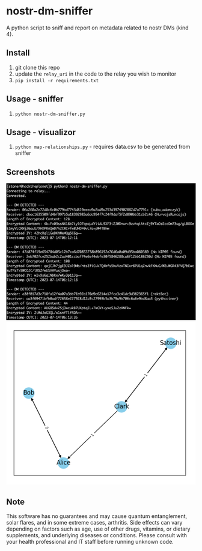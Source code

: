 # nostr-dm-sniffer
A python script to sniff and report on metadata related to nostr DMs (kind 4).

## Install
1. git clone this repo
2. update the `relay_uri` in the code to the relay you wish to monitor
3. `pip install -r requirements.txt`

## Usage - sniffer 
1. `python nostr-dm-sniffer.py`

## Usage - visualizor 
1. `python map-relationships.py` - requires data.csv to be generated from sniffer

## Screenshots
<img src="https://github.com/ronaldstoner/nostr-dm-sniffer/blob/main/img/nostr-dm-sniffer.png?raw=true" alt="A text console showing DM metadata on the nostr protocol" width="600">

<img src="https://github.com/ronaldstoner/nostr-dm-sniffer/blob/main/img/map-relationships.png?raw=true" alt="A matplot graph showing relationships between sender and receiver" width="600">

## Note
This software has no guarantees and may cause quantum entanglement, solar flares, and in some extreme cases, arthritis. Side effects can vary depending on factors such as age, use of other drugs, vitamins, or dietary supplements, and underlying diseases or conditions. Please consult with your health professional and IT staff before running unknown code.
